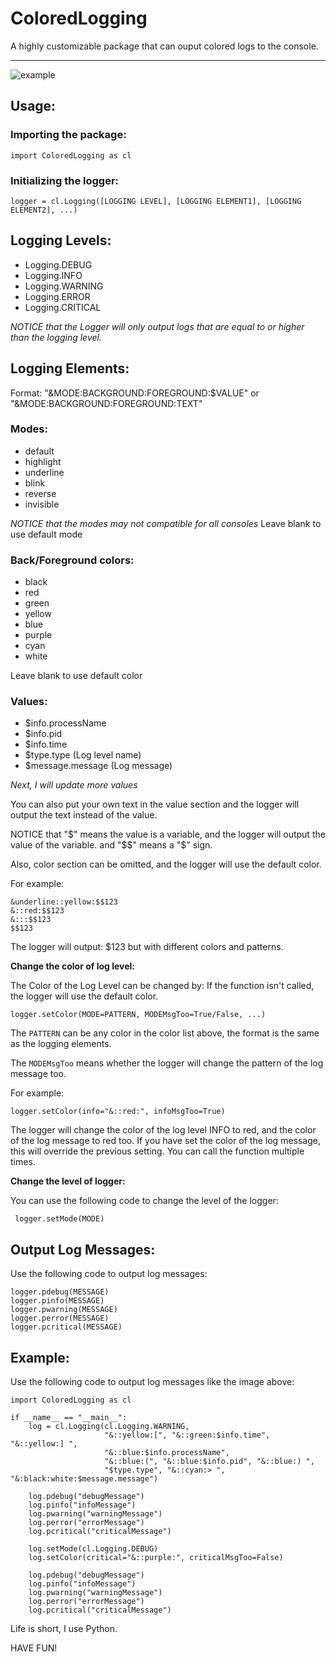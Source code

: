 # ColoredLogging
A highly customizable package that can ouput colored logs to the console.

---

![example](https://resources.sirin.net.cn/MarkDownImgs/coloredloggingeg.png)

## Usage:
### Importing the package:
```
import ColoredLogging as cl
```
### Initializing the logger:
```
logger = cl.Logging([LOGGING LEVEL], [LOGGING ELEMENT1], [LOGGING ELEMENT2], ...)
```
## **Logging Levels:**
- Logging.DEBUG
- Logging.INFO
- Logging.WARNING
- Logging.ERROR
- Logging.CRITICAL

*NOTICE that the Logger will only output logs that are equal to or higher than the logging level.*

## **Logging Elements:**

Format: 
"&MODE:BACKGROUND:FOREGROUND:$VALUE" or "&MODE:BACKGROUND:FOREGROUND:TEXT"

### Modes:
- default
- highlight
- underline
- blink
- reverse
- invisible

*NOTICE that the modes may not compatible for all consoles*
Leave blank to use default mode

### Back/Foreground colors:
- black
- red
- green
- yellow
- blue
- purple
- cyan
- white

Leave blank to use default color

### Values:
- $info.processName
- $info.pid
- $info.time
- $type.type (Log level name)
- $message.message (Log message)

*Next, I will update more values*

You can also put your own text in the value section
and the logger will output the text instead of the value.

NOTICE that "$" means the value is a variable, and the logger will output the value of the variable.
and "$$" means a "$" sign.

Also, color section can be omitted, and the logger will use the default color.

For example:
```
&underline::yellow:$$123
&::red:$$123
&:::$$123
$$123
```
The logger will output: $123 but with different colors and patterns.

**Change the color of log level:**

The Color of the Log Level can be changed by:
If the function isn't called, the logger will use the default color.
```
logger.setColor(MODE=PATTERN, MODEMsgToo=True/False, ...)
```
The `PATTERN` can be any color in the color list above, the format is the same as the logging elements. 

The `MODEMsgToo` means whether the logger will change the pattern of the log message too.

For example:
```
logger.setColor(info="&::red:", infoMsgToo=True)
```
The logger will change the color of the log level INFO to red, and the color of the log message to red too.
If you have set the color of the log message, this will override the previous setting.
You can call the function multiple times.

**Change the level of logger:**

You can use the following code to change the level of the logger:
```
 logger.setMode(MODE)
```

## Output Log Messages:
Use the following code to output log messages:
```
logger.pdebug(MESSAGE)
logger.pinfo(MESSAGE)
logger.pwarning(MESSAGE)
logger.perror(MESSAGE)
logger.pcritical(MESSAGE)
```

## Example:
Use the following code to output log messages like the image above:
```
import ColoredLogging as cl

if __name__ == "__main__":
    log = cl.Logging(cl.Logging.WARNING,
                     "&::yellow:[", "&::green:$info.time", "&::yellow:] ",
                     "&::blue:$info.processName",
                     "&::blue:(", "&::blue:$info.pid", "&::blue:) ",
                     "$type.type", "&::cyan:> ", "&:black:white:$message.message")

    log.pdebug("debugMessage")
    log.pinfo("infoMessage")
    log.pwarning("warningMessage")
    log.perror("errorMessage")
    log.pcritical("criticalMessage")

    log.setMode(cl.Logging.DEBUG)
    log.setColor(critical="&::purple:", criticalMsgToo=False)

    log.pdebug("debugMessage")
    log.pinfo("infoMessage")
    log.pwarning("warningMessage")
    log.perror("errorMessage")
    log.pcritical("criticalMessage")
```
Life is short, I use Python.

HAVE FUN!